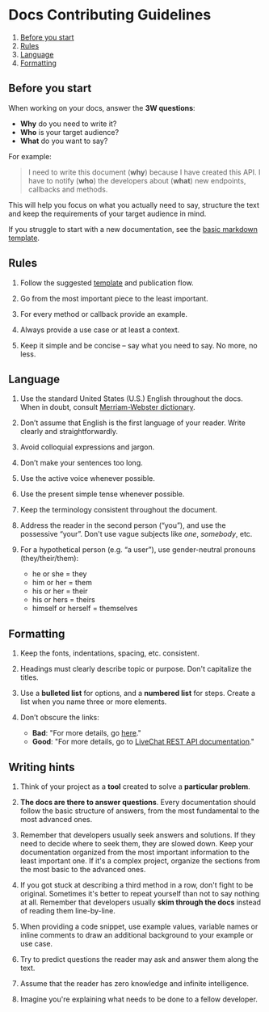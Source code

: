 # Docs Contributing Guidelines

1. [Before you start]()
2. [Rules]()
3. [Language]()
4. [Formatting]()

## Before you start

When working on your docs, answer the **3W questions**:

- **Why** do you need to write it? 
- **Who** is your target audience?
- **What** do you want to say? 

For example:

> I need to write this document (**why**) because I have created this API. I have to notify (**who**) the developers about (**what**) new endpoints, callbacks and methods.

This will help you focus on what you actually need to say, structure the text and keep the requirements of your target audience in mind.

If you struggle to start with a new documentation, see the [basic markdown template](https://github.com/livechat/docs-templates/blob/master/docs-template.md).

## Rules

1. Follow the suggested [template](https://github.com/livechat/docs-templates/blob/master/docs-template.md) and publication flow.

2. Go from the most important piece to the least important.

3. For every method or callback provide an example.

4. Always provide a use case or at least a context.

5. Keep it simple and be concise – say what you need to say. No more, no less.


## Language

1. Use the standard United States (U.S.) English throughout the docs. When in doubt, consult [Merriam-Webster dictionary](https://www.merriam-webster.com/).

2. Don’t assume that English is the first language of your reader. Write clearly and straightforwardly.

3. Avoid colloquial expressions and jargon.

4. Don’t make your sentences too long.

5. Use the active voice whenever possible.

6. Use the present simple tense whenever possible.

7. Keep the terminology consistent throughout the document.

8. Address the reader in the second person (“you”), and use the possessive “your”. Don't use vague subjects like *one*, *somebody*, etc.

9. For a hypothetical person (e.g. “a user”), use gender-neutral pronouns (they/their/them):

	- he or she = they
	- him or her = them
	- his or her = their
	- his or hers = theirs
	- himself or herself = themselves


## Formatting

1. Keep the fonts, indentations, spacing, etc. consistent.

2. Headings must clearly describe topic or purpose. Don't capitalize the titles.

4. Use a **bulleted list** for options, and a **numbered list** for steps. Create a list when you name three or more elements.

5. Don’t obscure the links:
	- **Bad**: "For more details, go [here](https://docs.livechatinc.com/rest-api)."
	- **Good**: "For more details, go to [LiveChat REST API documentation](https://docs.livechatinc.com/rest-api)."

## Writing hints

1. Think of your project as a **tool** created to solve a **particular problem**.

2. **The docs are there to answer questions**. Every documentation should follow the basic structure of answers, from the most fundamental to the most advanced ones.

3. Remember that developers usually seek answers and solutions. If they need to decide where to seek them, they are slowed down. Keep your documentation organized from the most important information to the least important one. If it's a complex project, organize the sections from the most basic to the advanced ones.

4. If you got stuck at describing a third method in a row, don't fight to be original. Sometimes it's better to repeat yourself than not to say nothing at all. Remember that developers usually **skim through the docs** instead of reading them line-by-line.

5. When providing a code snippet, use example values, variable names or inline comments to draw an additional background to your example or use case. 

6. Try to predict questions the reader may ask and answer them along the text.

7. Assume that the reader has zero knowledge and infinite intelligence.

8. Imagine you're explaining what needs to be done to a fellow developer.

